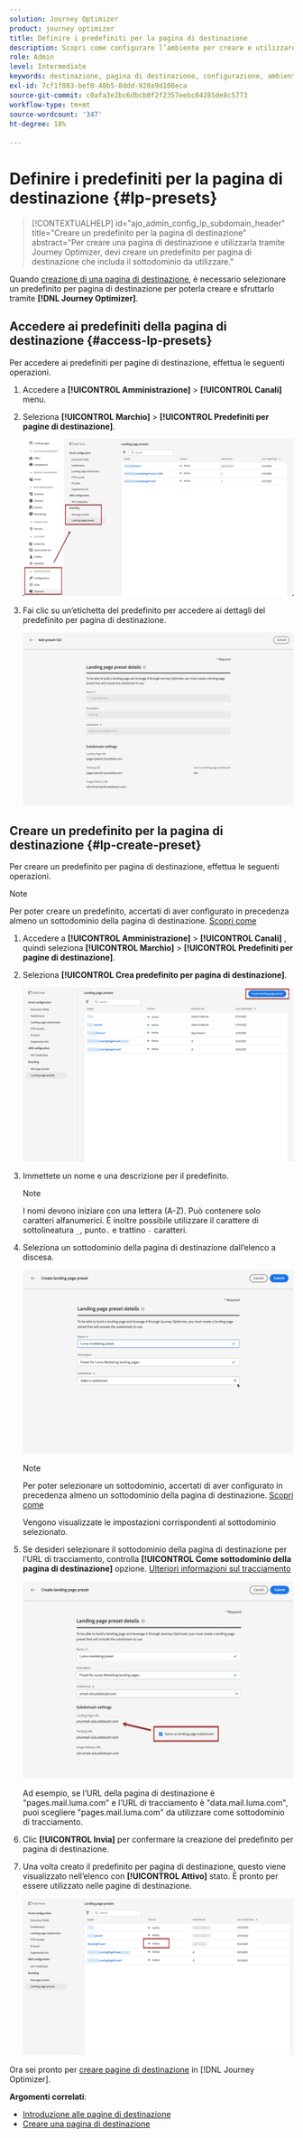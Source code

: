 ```yaml
---
solution: Journey Optimizer
product: journey optimizer
title: Definire i predefiniti per la pagina di destinazione
description: Scopri come configurare l’ambiente per creare e utilizzare le pagine di destinazione con Journey Optimizer
role: Admin
level: Intermediate
keywords: destinazione, pagina di destinazione, configurazione, ambiente, sottodominio, predefiniti
exl-id: 7cf1f083-bef0-40b5-8ddd-920a9d108eca
source-git-commit: c0afa3e2bc6dbcb0f2f2357eebc04285de8c5773
workflow-type: tm+mt
source-wordcount: '347'
ht-degree: 18%

---
```


# Definire i predefiniti per la pagina di destinazione {#lp-presets}

>[!CONTEXTUALHELP]
>id="ajo_admin_config_lp_subdomain_header"
>title="Creare un predefinito per la pagina di destinazione"
>abstract="Per creare una pagina di destinazione e utilizzarla tramite Journey Optimizer, devi creare un predefinito per pagina di destinazione che includa il sottodominio da utilizzare."

Quando [creazione di una pagina di destinazione](../landing-pages/create-lp.md#create-a-lp), è necessario selezionare un predefinito per pagina di destinazione per poterla creare e sfruttarlo tramite **[!DNL Journey Optimizer]**.

## Accedere ai predefiniti della pagina di destinazione {#access-lp-presets}

Per accedere ai predefiniti per pagine di destinazione, effettua le seguenti operazioni.

1. Accedere a **[!UICONTROL Amministrazione]** > **[!UICONTROL Canali]** menu.

1. Seleziona **[!UICONTROL Marchio]** > **[!UICONTROL Predefiniti per pagine di destinazione]**.

   ![](assets/lp_presets-access.png)

1. Fai clic su un’etichetta del predefinito per accedere ai dettagli del predefinito per pagina di destinazione.

   ![](assets/lp_preset-details.png)

## Creare un predefinito per la pagina di destinazione {#lp-create-preset}

Per creare un predefinito per pagina di destinazione, effettua le seguenti operazioni.

>[!NOTE]
>
>Per poter creare un predefinito, accertati di aver configurato in precedenza almeno un sottodominio della pagina di destinazione. [Scopri come](lp-subdomains.md)

1. Accedere a **[!UICONTROL Amministrazione]** > **[!UICONTROL Canali]** , quindi seleziona **[!UICONTROL Marchio]** > **[!UICONTROL Predefiniti per pagine di destinazione]**.

1. Seleziona **[!UICONTROL Crea predefinito per pagina di destinazione]**.

   ![](assets/lp_create-preset-temp.png)

1. Immettete un nome e una descrizione per il predefinito.

   >[!NOTE]
   >
   > I nomi devono iniziare con una lettera (A-Z). Può contenere solo caratteri alfanumerici. È inoltre possibile utilizzare il carattere di sottolineatura `_`, punto`.` e trattino `-` caratteri.

1. Seleziona un sottodominio della pagina di destinazione dall’elenco a discesa.

   ![](assets/lp_preset-subdomain.png)

   >[!NOTE]
   >
   >Per poter selezionare un sottodominio, accertati di aver configurato in precedenza almeno un sottodominio della pagina di destinazione. [Scopri come](#lp-subdomains)

   Vengono visualizzate le impostazioni corrispondenti al sottodominio selezionato.

1. Se desideri selezionare il sottodominio della pagina di destinazione per l’URL di tracciamento, controlla **[!UICONTROL Come sottodominio della pagina di destinazione]** opzione. [Ulteriori informazioni sul tracciamento](../email/message-tracking.md)

   ![](assets/lp_preset-subdomain-settings-same.png)

   Ad esempio, se l’URL della pagina di destinazione è &quot;pages.mail.luma.com&quot; e l’URL di tracciamento è &quot;data.mail.luma.com&quot;, puoi scegliere &quot;pages.mail.luma.com&quot; da utilizzare come sottodominio di tracciamento.

1. Clic **[!UICONTROL Invia]** per confermare la creazione del predefinito per pagina di destinazione. <!--You can also save the preset as draft and resume its configuration later on.-->

   <!--![](assets/lp_preset-subdomain-settings-submit.png)-->

1. Una volta creato il predefinito per pagina di destinazione, questo viene visualizzato nell’elenco con **[!UICONTROL Attivo]** stato. È pronto per essere utilizzato nelle pagine di destinazione.

   ![](assets/lp-preset-active-temp.png)

Ora sei pronto per [creare pagine di destinazione](../landing-pages/create-lp.md) in [!DNL Journey Optimizer].
<!--
>[!NOTE]
>
>Learn how to create channel surfaces for push notifications and emails in [this section](channel-surfaces.md).-->

**Argomenti correlati**:

* [Introduzione alle pagine di destinazione](../landing-pages/get-started-lp.md)
* [Creare una pagina di destinazione](../landing-pages/create-lp.md#create-a-lp)
